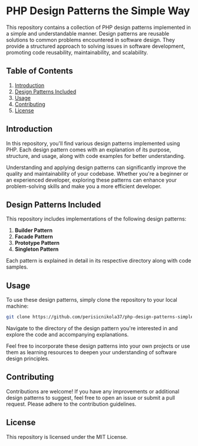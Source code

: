 # PHP Design Patterns the Simple Way

This repository contains a collection of PHP design patterns implemented in a simple and understandable manner. Design patterns are reusable solutions to common problems encountered in software design. They provide a structured approach to solving issues in software development, promoting code reusability, maintainability, and scalability.

## Table of Contents

1. [Introduction](#introduction)
2. [Design Patterns Included](#design-patterns-included)
3. [Usage](#usage)
4. [Contributing](#contributing)
5. [License](#license)

## Introduction

In this repository, you'll find various design patterns implemented using PHP. Each design pattern comes with an explanation of its purpose, structure, and usage, along with code examples for better understanding.

Understanding and applying design patterns can significantly improve the quality and maintainability of your codebase. Whether you're a beginner or an experienced developer, exploring these patterns can enhance your problem-solving skills and make you a more efficient developer.

## Design Patterns Included

This repository includes implementations of the following design patterns:

1. **Builder Pattern**
2. **Facade Pattern**
3. **Prototype Pattern**
4. **Singleton Pattern**

Each pattern is explained in detail in its respective directory along with code samples.

## Usage

To use these design patterns, simply clone the repository to your local machine:

```bash
git clone https://github.com/perisicnikola37/php-design-patterns-simple-way
```

Navigate to the directory of the design pattern you're interested in and explore the code and accompanying explanations.

Feel free to incorporate these design patterns into your own projects or use them as learning resources to deepen your understanding of software design principles.

## Contributing

Contributions are welcome! If you have any improvements or additional design patterns to suggest, feel free to open an issue or submit a pull request. Please adhere to the contribution guidelines.

## License

This repository is licensed under the MIT License.
